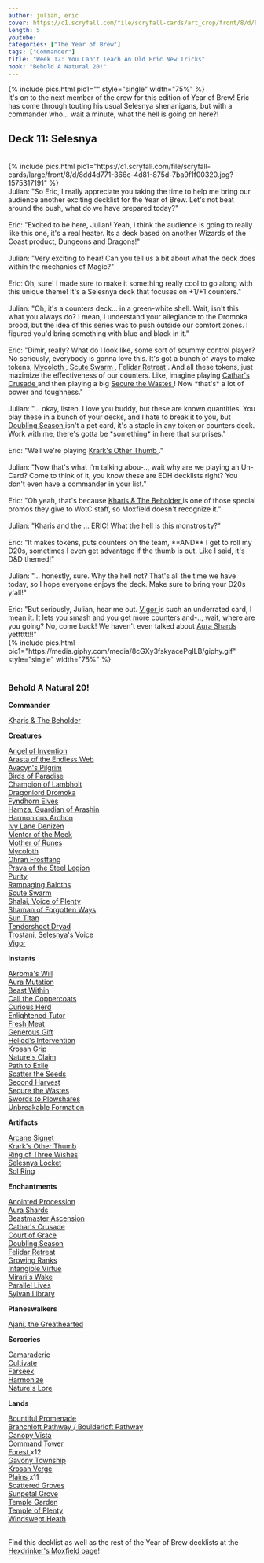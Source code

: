 ```yaml
---
author: julian, eric
cover: https://c1.scryfall.com/file/scryfall-cards/art_crop/front/8/d/8dd4d771-366c-4d81-875d-7ba9f1f00320.jpg?1575317191
length: 5
youtube:
categories: ["The Year of Brew"]
tags: ["Commander"]
title: "Week 12: You Can't Teach An Old Eric New Tricks"
hook: "Behold A Natural 20!"
---
```


{% include pics.html
pic1=""
style="single"
width="75%" %}
<br />
It's on to the next member of the crew for this edition of Year of Brew! Eric has come through touting his usual Selesnya shenanigans, but with a commander who... wait a minute, what the hell is going on here?!

## Deck 11: Selesnya

<br />
{% include pics.html
pic1="https://c1.scryfall.com/file/scryfall-cards/large/front/8/d/8dd4d771-366c-4d81-875d-7ba9f1f00320.jpg?1575317191"
%}
<br />
Julian: "So Eric, I really appreciate you taking the time to help me bring our audience another exciting decklist for the Year of Brew. Let's not beat around the bush, what do we have prepared today?"
<br />
<br />
Eric: "Excited to be here, Julian! Yeah, I think the audience is going to really like this one, it's a real heater. Its a deck based on another Wizards of the Coast product, Dungeons and Dragons!"
<br />
<br />
Julian: "Very exciting to hear! Can you tell us a bit about what the deck does within the mechanics of Magic?"
<br />
<br />
Eric: Oh, sure! I made sure to make it something really cool to go along with this unique theme! It's a Selesnya deck that focuses on +1/+1 counters."
<br />
<br />
Julian: "Oh, it's a counters deck... in a green-white shell. Wait, isn't this what you always do? I mean, I understand your allegiance to the Dromoka brood, but the idea of this series was to push outside our comfort zones. I figured you'd bring something with blue and black in it."
<br />
<br />
Eric: "Dimir, really? What do I look like, some sort of scummy control player? No seriously, everybody is gonna love this. It's got a bunch of ways to make tokens, <a
	class="accented-link external-card-link"
	target="_blank"
	href="https://scryfall.com/card/cma/129/mycoloth?utm_source=api"
	data-toggle="popover"
	data-placement="top"
	data-content="<img src='https://c1.scryfall.com/file/scryfall-cards/normal/front/c/3/c3f7faed-de6b-404f-b54f-e60d5b55485b.jpg?1592673086' width=100% height=100%>">
	Mycoloth
</a>, <a
	class="accented-link external-card-link"
	target="_blank"
	href="https://scryfall.com/card/znr/203/scute-swarm?utm_source=api"
	data-toggle="popover"
	data-placement="top"
	data-content="<img src='https://c1.scryfall.com/file/scryfall-cards/normal/front/6/1/61f42823-8a48-4b81-a037-664ba1c69f29.jpg?1604199402' width=100% height=100%>">
	Scute Swarm
</a>, <a
	class="accented-link external-card-link"
	target="_blank"
	href="https://scryfall.com/card/znr/16/felidar-retreat?utm_source=api"
	data-toggle="popover"
	data-placement="top"
	data-content="<img src='https://c1.scryfall.com/file/scryfall-cards/normal/front/4/5/45340647-4d3e-4be1-b0e6-e40cc56a438b.jpg?1604195832' width=100% height=100%>">
	Felidar Retreat
</a>. And all these tokens, just maximize the effectiveness of our counters. Like, imagine playing <a
	class="accented-link external-card-link"
	target="_blank"
	href="https://scryfall.com/card/jmp/95/cathars-crusade?utm_source=api"
	data-toggle="popover"
	data-placement="top"
	data-content="<img src='https://c1.scryfall.com/file/scryfall-cards/normal/front/f/b/fbb70e7b-2a68-436e-96a4-32a88fb87da0.jpg?1600715516' width=100% height=100%>">
	Cathar's Crusade
</a> and then playing a big <a
	class="accented-link external-card-link"
	target="_blank"
	href="https://scryfall.com/card/dtk/36/secure-the-wastes?utm_source=api"
	data-toggle="popover"
	data-placement="top"
	data-content="<img src='https://c1.scryfall.com/file/scryfall-cards/normal/front/9/1/915d2f5f-b228-4190-ade9-52e2a8056847.jpg?1562789917' width=100% height=100%>">
	Secure the Wastes
</a>! Now *that's* a lot of power and toughness."
<br />
<br />
Julian: "... okay, listen. I love you buddy, but these are known quantities. You play these in a bunch of your decks, and I hate to break it to you, but <a
	class="accented-link external-card-link"
	target="_blank"
	href="https://scryfall.com/card/2xm/164/doubling-season?utm_source=api"
	data-toggle="popover"
	data-placement="top"
	data-content="<img src='https://c1.scryfall.com/file/scryfall-cards/normal/front/8/6/8676d164-c76e-402b-a649-6ded3f549b6e.jpg?1599707144' width=100% height=100%>">
	Doubling Season
</a> isn't a pet card, it's a staple in any token or counters deck. Work with me, there's gotta be *something* in here that surprises."
<br />
<br />
Eric: "Well we're playing <a
	class="accented-link external-card-link"
	target="_blank"
	href="https://scryfall.com/card/und/79/krarks-other-thumb?utm_source=api"
	data-toggle="popover"
	data-placement="top"
	data-content="<img src='https://c1.scryfall.com/file/scryfall-cards/normal/front/7/f/7f267de8-2849-4abd-834e-11bbd82dccf5.jpg?1583965825' width=100% height=100%>">
	Krark's Other Thumb
</a>."
<br />
<br />
Julian: "Now that's what I'm talking abou-.., wait why are we playing an Un-Card? Come to think of it, you know these are EDH decklists right? You don't even have a commander in your list."
<br />
<br />
Eric: "Oh yeah, that's because <a
	class="accented-link external-card-link"
	target="_blank"
	href="https://scryfall.com/card/htr18/1/kharis-&-the-beholder"
	data-toggle="popover"
	data-placement="top"
	data-content="<img src='https://c1.scryfall.com/file/scryfall-cards/large/front/8/d/8dd4d771-366c-4d81-875d-7ba9f1f00320.jpg?1575317191' width=100% height=100%>">
	Kharis & The Beholder
</a> is one of those special promos they give to WotC staff, so Moxfield doesn't recognize it."
<br />
<br />
Julian: "Kharis and the ... ERIC! What the hell is this monstrosity?"
<br />
<br />
Eric: "It makes tokens, puts counters on the team, **AND** I get to roll my D20s, sometimes I even get advantage if the thumb is out. Like I said, it's D&D themed!"
<br />
<br />
Julian: "... honestly, sure. Why the hell not? That's all the time we have today, so I hope everyone enjoys the deck. Make sure to bring your D20s y'all!"
<br />
<br />
Eric: "But seriously, Julian, hear me out. <a
	class="accented-link external-card-link"
	target="_blank"
	href="https://scryfall.com/card/bbd/215/vigor?utm_source=api"
	data-toggle="popover"
	data-placement="top"
	data-content="<img src='https://c1.scryfall.com/file/scryfall-cards/normal/front/e/a/ea7047d8-8d32-48a3-829b-7eb5427ed53a.jpg?1562942114' width=100% height=100%>">
	Vigor
</a> is such an underrated card, I mean it. It lets you smash and you get more counters and-.., wait, where are you going? No, come back! We haven't even talked about <a
	class="accented-link external-card-link"
	target="_blank"
	href="https://scryfall.com/card/cmd/182/aura-shards?utm_source=api"
	data-toggle="popover"
	data-placement="top"
	data-content="<img src='https://c1.scryfall.com/file/scryfall-cards/normal/front/a/6/a6222cc6-996e-4b73-af87-e837bf1eb921.jpg?1592713940' width=100% height=100%>">
	Aura Shards
</a> yetttttt!!"
<br />
{% include pics.html
pic1="https://media.giphy.com/media/8cGXy3fskyacePqILB/giphy.gif"
style="single"
width="75%" %}
<br />
<br />
<div class="text-center">
<h3>Behold A Natural 20!</h3>
</div>
<div class="row">
    <div class="col-md-2"></div>
    <div class="col-md-8">
        <div class="row">
            <div class="col-6">
				<b>Commander</b>
				<p class="mb-0">
				<a
	class="accented-link external-card-link"
	target="_blank"
	href="https://scryfall.com/card/htr18/1/kharis-&-the-beholder"
	data-toggle="popover"
	data-placement="top"
	data-content="<img src='https://c1.scryfall.com/file/scryfall-cards/large/front/8/d/8dd4d771-366c-4d81-875d-7ba9f1f00320.jpg?1575317191' width=100% height=100%>">
	Kharis & The Beholder
</a>					
				</p>
				<b>Creatures</b>
				<p class="mb-0">
				<a
	class="accented-link external-card-link"
	target="_blank"
	href="https://scryfall.com/card/kld/4/angel-of-invention?utm_source=api"
	data-toggle="popover"
	data-placement="top"
	data-content="<img src='https://c1.scryfall.com/file/scryfall-cards/normal/front/f/3/f3920f7d-8559-40f8-95be-860c16bf7700.jpg?1576380724' width=100% height=100%>">
	Angel of Invention
</a>
				<br />
				<a
	class="accented-link external-card-link"
	target="_blank"
	href="https://scryfall.com/card/thb/165/arasta-of-the-endless-web?utm_source=api"
	data-toggle="popover"
	data-placement="top"
	data-content="<img src='https://c1.scryfall.com/file/scryfall-cards/normal/front/7/c/7c38833a-96c5-48b5-8dd8-23f10e798537.jpg?1581480541' width=100% height=100%>">
	Arasta of the Endless Web
</a>
				<br />
				<a
	class="accented-link external-card-link"
	target="_blank"
	href="https://scryfall.com/card/mm3/119/avacyns-pilgrim?utm_source=api"
	data-toggle="popover"
	data-placement="top"
	data-content="<img src='https://c1.scryfall.com/file/scryfall-cards/normal/front/e/9/e9600bdc-6a1b-4f7a-aa7d-538fb89df937.jpg?1593813682' width=100% height=100%>">
	Avacyn's Pilgrim
</a>
				<br />
				<a
	class="accented-link external-card-link"
	target="_blank"
	href="https://scryfall.com/card/cn2/176/birds-of-paradise?utm_source=api"
	data-toggle="popover"
	data-placement="top"
	data-content="<img src='https://c1.scryfall.com/file/scryfall-cards/normal/front/f/e/feefe9f0-24a6-461c-9ef1-86c5a6f33b83.jpg?1594681430' width=100% height=100%>">
	Birds of Paradise
</a>
				<br />
				<a
	class="accented-link external-card-link"
	target="_blank"
	href="https://scryfall.com/card/2xm/156/champion-of-lambholt"
	data-toggle="popover"
	data-placement="top"
	data-content="<img src='https://c1.scryfall.com/file/scryfall-cards/large/front/d/c/dcb2e0d6-3181-4d3d-a3b4-3896288b2e0e.jpg?1599706956' width=100% height=100%>">
	Champion of Lambholt
</a>
				<br />
				<a
	class="accented-link external-card-link"
	target="_blank"
	href="https://scryfall.com/card/dtk/217/dragonlord-dromoka?utm_source=api"
	data-toggle="popover"
	data-placement="top"
	data-content="<img src='https://c1.scryfall.com/file/scryfall-cards/normal/front/9/0/908042f3-0d03-4edf-816a-ec846a1e315f.jpg?1562789872' width=100% height=100%>">
	Dragonlord Dromoka
</a>
				<br />
				<a
	class="accented-link external-card-link"
	target="_blank"
	href="https://scryfall.com/card/cmr/228/fyndhorn-elves?utm_source=api"
	data-toggle="popover"
	data-placement="top"
	data-content="<img src='https://c1.scryfall.com/file/scryfall-cards/normal/front/4/5/450744cf-7eba-491b-97b0-ca80c6368bbb.jpg?1608910653' width=100% height=100%>">
	Fyndhorn Elves
</a>
				<br />
				<a
	class="accented-link external-card-link"
	target="_blank"
	href="https://scryfall.com/card/cmr/278/hamza-guardian-of-arashin?utm_source=api"
	data-toggle="popover"
	data-placement="top"
	data-content="<img src='https://c1.scryfall.com/file/scryfall-cards/normal/front/c/7/c793d594-c319-4e97-8620-de8eddaf247d.jpg?1608911128' width=100% height=100%>">
	Hamza, Guardian of Arashin
</a>
				<br />
				<a
	class="accented-link external-card-link"
	target="_blank"
	href="https://scryfall.com/card/eld/17/harmonious-archon?utm_source=api"
	data-toggle="popover"
	data-placement="top"
	data-content="<img src='https://c1.scryfall.com/file/scryfall-cards/normal/front/c/7/c7093834-9627-4da2-9322-c03bfd5b3a71.jpg?1572489703' width=100% height=100%>">
	Harmonious Archon
</a>
				<br />
				<a
	class="accented-link external-card-link"
	target="_blank"
	href="https://scryfall.com/card/cmr/236/ivy-lane-denizen?utm_source=api"
	data-toggle="popover"
	data-placement="top"
	data-content="<img src='https://c1.scryfall.com/file/scryfall-cards/normal/front/7/8/78bea375-8af3-4425-a418-bb5503e2dfb7.jpg?1608910737' width=100% height=100%>">
	Ivy Lane Denizen
</a>
				<br />
				<a
	class="accented-link external-card-link"
	target="_blank"
	href="https://scryfall.com/card/jmp/121/mentor-of-the-meek?utm_source=api"
	data-toggle="popover"
	data-placement="top"
	data-content="<img src='https://c1.scryfall.com/file/scryfall-cards/normal/front/4/6/46150e35-bcaf-4b53-871d-d1d9091a36ab.jpg?1600717859' width=100% height=100%>">
	Mentor of the Meek
</a>
				<br />
				<a
	class="accented-link external-card-link"
	target="_blank"
	href="https://scryfall.com/card/cma/17/mother-of-runes?utm_source=api"
	data-toggle="popover"
	data-placement="top"
	data-content="<img src='https://c1.scryfall.com/file/scryfall-cards/normal/front/6/2/62d898e8-0b85-43eb-ae62-d33147135513.jpg?1592672400' width=100% height=100%>">
	Mother of Runes
</a>
				<br />
				<a
	class="accented-link external-card-link"
	target="_blank"
	href="https://scryfall.com/card/cma/129/mycoloth?utm_source=api"
	data-toggle="popover"
	data-placement="top"
	data-content="<img src='https://c1.scryfall.com/file/scryfall-cards/normal/front/c/3/c3f7faed-de6b-404f-b54f-e60d5b55485b.jpg?1592673086' width=100% height=100%>">
	Mycoloth
</a>
				<br />
				<a
	class="accented-link external-card-link"
	target="_blank"
	href="https://scryfall.com/card/c19/33/ohran-frostfang?utm_source=api"
	data-toggle="popover"
	data-placement="top"
	data-content="<img src='https://c1.scryfall.com/file/scryfall-cards/normal/front/9/e/9eb08e11-c247-404c-9f40-a12cb7087d0c.jpg?1568003598' width=100% height=100%>">
	Ohran Frostfang
</a>
				<br />
				<a
	class="accented-link external-card-link"
	target="_blank"
	href="https://scryfall.com/card/cmr/38/prava-of-the-steel-legion?utm_source=api"
	data-toggle="popover"
	data-placement="top"
	data-content="<img src='https://c1.scryfall.com/file/scryfall-cards/normal/front/e/9/e9e40e2a-e447-4754-a98b-5521e546781f.jpg?1608908930' width=100% height=100%>">
	Prava of the Steel Legion
</a>
				<br />
				<a
	class="accented-link external-card-link"
	target="_blank"
	href="https://scryfall.com/card/lrw/37/purity?utm_source=api"
	data-toggle="popover"
	data-placement="top"
	data-content="<img src='https://c1.scryfall.com/file/scryfall-cards/normal/front/1/5/154a335d-188d-49c3-af6d-c8e702b4b3ba.jpg?1562338956' width=100% height=100%>">
	Purity
</a>
				<br />
				<a
	class="accented-link external-card-link"
	target="_blank"
	href="https://scryfall.com/card/c21/203/rampaging-baloths?utm_source=api"
	data-toggle="popover"
	data-placement="top"
	data-content="<img src='https://c1.scryfall.com/file/scryfall-cards/normal/front/3/2/32bbe3c3-d00f-4d53-8738-e4aceb6a01ab.jpg?1617994312' width=100% height=100%>">
	Rampaging Baloths
</a>
				<br />
				<a
	class="accented-link external-card-link"
	target="_blank"
	href="https://scryfall.com/card/znr/203/scute-swarm?utm_source=api"
	data-toggle="popover"
	data-placement="top"
	data-content="<img src='https://c1.scryfall.com/file/scryfall-cards/normal/front/6/1/61f42823-8a48-4b81-a037-664ba1c69f29.jpg?1604199402' width=100% height=100%>">
	Scute Swarm
</a>
				<br />
				<a
	class="accented-link external-card-link"
	target="_blank"
	href="https://scryfall.com/card/dom/35/shalai-voice-of-plenty?utm_source=api"
	data-toggle="popover"
	data-placement="top"
	data-content="<img src='https://c1.scryfall.com/file/scryfall-cards/normal/front/d/b/db827ee7-6f2e-4e10-aac0-120fc2b69fbd.jpg?1562743987' width=100% height=100%>">
	Shalai, Voice of Plenty
</a>
				<br />
				<a
	class="accented-link external-card-link"
	target="_blank"
	href="https://scryfall.com/card/dtk/204/shaman-of-forgotten-ways"
	data-toggle="popover"
	data-placement="top"
	data-content="<img src='https://c1.scryfall.com/file/scryfall-cards/large/front/a/3/a3e9c8f7-2232-4a2a-8a00-0a2908bc7543.jpg?1562790967' width=100% height=100%>">
	Shaman of Forgotten Ways
</a>
				<br />
				<a
	class="accented-link external-card-link"
	target="_blank"
	href="https://scryfall.com/card/c21/106/sun-titan?utm_source=api"
	data-toggle="popover"
	data-placement="top"
	data-content="<img src='https://c1.scryfall.com/file/scryfall-cards/normal/front/d/f/dfbf6204-f08e-4bdc-904d-d617dabdfdd8.jpg?1617735345' width=100% height=100%>">
	Sun Titan
</a>
				<br />
				<a
	class="accented-link external-card-link"
	target="_blank"
	href="https://scryfall.com/card/rix/147/tendershoot-dryad?utm_source=api"
	data-toggle="popover"
	data-placement="top"
	data-content="<img src='https://c1.scryfall.com/file/scryfall-cards/normal/front/a/1/a159830a-698f-423c-9da0-a734b210ecab.jpg?1555040748' width=100% height=100%>">
	Tendershoot Dryad
</a>
				<br />
				<a
	class="accented-link external-card-link"
	target="_blank"
	href="https://scryfall.com/card/c19/204/trostani-selesnyas-voice?utm_source=api"
	data-toggle="popover"
	data-placement="top"
	data-content="<img src='https://c1.scryfall.com/file/scryfall-cards/normal/front/3/4/34ea44f2-cb2f-4b86-83fc-fe507f05bb9d.jpg?1568004834' width=100% height=100%>">
	Trostani, Selesnya's Voice
</a>
				<br />
				<a
	class="accented-link external-card-link"
	target="_blank"
	href="https://scryfall.com/card/bbd/215/vigor?utm_source=api"
	data-toggle="popover"
	data-placement="top"
	data-content="<img src='https://c1.scryfall.com/file/scryfall-cards/normal/front/e/a/ea7047d8-8d32-48a3-829b-7eb5427ed53a.jpg?1562942114' width=100% height=100%>">
	Vigor
</a>
				</p>
				<b>Instants</b>
				<p class="mb-0">
				<a
	class="accented-link external-card-link"
	target="_blank"
	href="https://scryfall.com/card/cmr/3/akromas-will?utm_source=api"
	data-toggle="popover"
	data-placement="top"
	data-content="<img src='https://c1.scryfall.com/file/scryfall-cards/normal/front/c/2/c281997b-1566-4469-a14c-6645f81ab023.jpg?1608908650' width=100% height=100%>">
	Akroma's Will
</a>
				<br />
				<a
	class="accented-link external-card-link"
	target="_blank"
	href="https://scryfall.com/card/c16/180/aura-mutation?utm_source=api"
	data-toggle="popover"
	data-placement="top"
	data-content="<img src='https://c1.scryfall.com/file/scryfall-cards/normal/front/0/5/0526debc-6eca-413e-b68c-50aa70927058.jpg?1562386662' width=100% height=100%>">
	Aura Mutation
</a>
				<br />
				<a
	class="accented-link external-card-link"
	target="_blank"
	href="https://scryfall.com/card/c21/186/beast-within?utm_source=api"
	data-toggle="popover"
	data-placement="top"
	data-content="<img src='https://c1.scryfall.com/file/scryfall-cards/normal/front/c/5/c5454c02-db06-4023-bf56-3fcd5f8a189e.jpg?1617993928' width=100% height=100%>">
	Beast Within
</a>
				<br />
				<a
	class="accented-link external-card-link"
	target="_blank"
	href="https://scryfall.com/card/c20/23/call-the-coppercoats?utm_source=api"
	data-toggle="popover"
	data-placement="top"
	data-content="<img src='https://c1.scryfall.com/file/scryfall-cards/normal/front/e/1/e11cb353-d864-4b22-bdaf-1d42c25f0918.jpg?1603729372' width=100% height=100%>">
	Call the Coppercoats
</a>
				<br />
				<a
	class="accented-link external-card-link"
	target="_blank"
	href="https://scryfall.com/card/c20/59/curious-herd?utm_source=api"
	data-toggle="popover"
	data-placement="top"
	data-content="<img src='https://c1.scryfall.com/file/scryfall-cards/normal/front/5/a/5a20acbc-6ca8-4b0c-ab7e-4bb8d429336b.jpg?1591319661' width=100% height=100%>">
	Curious Herd
</a>
				<br />
				<a
	class="accented-link external-card-link"
	target="_blank"
	href="https://scryfall.com/card/ema/9/enlightened-tutor?utm_source=api"
	data-toggle="popover"
	data-placement="top"
	data-content="<img src='https://c1.scryfall.com/file/scryfall-cards/normal/front/0/c/0c9ebec9-3474-4062-9607-2e2a72f78299.jpg?1580013657' width=100% height=100%>">
	Enlightened Tutor
</a>
				<br />
				<a
	class="accented-link external-card-link"
	target="_blank"
	href="https://scryfall.com/card/c19/166/fresh-meat?utm_source=api"
	data-toggle="popover"
	data-placement="top"
	data-content="<img src='https://c1.scryfall.com/file/scryfall-cards/normal/front/7/8/78bbdc81-d47f-4f0a-b359-c146cc07931d.jpg?1568004562' width=100% height=100%>">
	Fresh Meat
</a>
				<br />
				<a
	class="accented-link external-card-link"
	target="_blank"
	href="https://scryfall.com/card/cmr/375/generous-gift?utm_source=api"
	data-toggle="popover"
	data-placement="top"
	data-content="<img src='https://c1.scryfall.com/file/scryfall-cards/normal/front/2/6/26296a96-bdca-405f-ab06-e280b42c4ab9.jpg?1608911903' width=100% height=100%>">
	Generous Gift
</a>
				<br />
				<a
	class="accented-link external-card-link"
	target="_blank"
	href="https://scryfall.com/card/thb/19/heliods-intervention?utm_source=api"
	data-toggle="popover"
	data-placement="top"
	data-content="<img src='https://c1.scryfall.com/file/scryfall-cards/normal/front/8/f/8f1c16dd-38e9-4974-b570-8678c114a549.jpg?1581479093' width=100% height=100%>">
	Heliod's Intervention
</a>
				<br />
				<a
	class="accented-link external-card-link"
	target="_blank"
	href="https://scryfall.com/card/c21/198/krosan-grip?utm_source=api"
	data-toggle="popover"
	data-placement="top"
	data-content="<img src='https://c1.scryfall.com/file/scryfall-cards/normal/front/d/3/d3571dee-7b90-4c0c-abc7-59b515ffa129.jpg?1617994223' width=100% height=100%>">
	Krosan Grip
</a>
				<br />
				<a
	class="accented-link external-card-link"
	target="_blank"
	href="https://scryfall.com/card/ima/177/natures-claim?utm_source=api"
	data-toggle="popover"
	data-placement="top"
	data-content="<img src='https://c1.scryfall.com/file/scryfall-cards/normal/front/d/2/d24b6640-ef2f-4c92-beb3-afdf78f9c2d5.jpg?1562854212' width=100% height=100%>">
	Nature's Claim
</a>
				<br />
				<a
	class="accented-link external-card-link"
	target="_blank"
	href="https://scryfall.com/card/2xm/25/path-to-exile?utm_source=api"
	data-toggle="popover"
	data-placement="top"
	data-content="<img src='https://c1.scryfall.com/file/scryfall-cards/normal/front/e/9/e9d36855-c38a-4bba-a642-cff3f81e057e.jpg?1599709071' width=100% height=100%>">
	Path to Exile
</a>
				<br />
				<a
	class="accented-link external-card-link"
	target="_blank"
	href="https://scryfall.com/card/mm2/159/scatter-the-seeds?utm_source=api"
	data-toggle="popover"
	data-placement="top"
	data-content="<img src='https://c1.scryfall.com/file/scryfall-cards/normal/front/6/b/6b28c2a8-ee7d-4eea-8046-a47e81ddd28d.jpg?1562263313' width=100% height=100%>">
	Scatter the Seeds
</a>
				<br />
				<a
	class="accented-link external-card-link"
	target="_blank"
	href="https://scryfall.com/card/c19/178/second-harvest?utm_source=api"
	data-toggle="popover"
	data-placement="top"
	data-content="<img src='https://c1.scryfall.com/file/scryfall-cards/normal/front/2/2/22b01c98-c24b-4255-921f-4820f3d395ea.jpg?1568004646' width=100% height=100%>">
	Second Harvest
</a>
				<br />
				<a
	class="accented-link external-card-link"
	target="_blank"
	href="https://scryfall.com/card/dtk/36/secure-the-wastes?utm_source=api"
	data-toggle="popover"
	data-placement="top"
	data-content="<img src='https://c1.scryfall.com/file/scryfall-cards/normal/front/9/1/915d2f5f-b228-4190-ade9-52e2a8056847.jpg?1562789917' width=100% height=100%>">
	Secure the Wastes
</a>
				<br />
				<a
	class="accented-link external-card-link"
	target="_blank"
	href="https://scryfall.com/card/cmr/387/swords-to-plowshares?utm_source=api"
	data-toggle="popover"
	data-placement="top"
	data-content="<img src='https://c1.scryfall.com/file/scryfall-cards/normal/front/b/e/be2b4177-e47c-4dde-9ead-31b7602065ec.jpg?1608912010' width=100% height=100%>">
	Swords to Plowshares
</a>
				<br />
				<a
	class="accented-link external-card-link"
	target="_blank"
	href="https://scryfall.com/card/cmr/388/unbreakable-formation?utm_source=api"
	data-toggle="popover"
	data-placement="top"
	data-content="<img src='https://c1.scryfall.com/file/scryfall-cards/normal/front/5/f/5f2b5f7d-7105-4af3-aa0b-6f3cfb986ae0.jpg?1608912019' width=100% height=100%>">
	Unbreakable Formation
</a>
				</p>
			</div>
			<div class="col-6">
				<b>Artifacts</b>
				<p class="mb-0">
				<a
	class="accented-link external-card-link"
	target="_blank"
	href="https://scryfall.com/card/c21/234/arcane-signet?utm_source=api"
	data-toggle="popover"
	data-placement="top"
	data-content="<img src='https://c1.scryfall.com/file/scryfall-cards/normal/front/0/1/01b186af-8825-4257-80fd-9c1ecdb21414.jpg?1617647997' width=100% height=100%>">
	Arcane Signet
</a>
				<br />
				<a
	class="accented-link external-card-link"
	target="_blank"
	href="https://scryfall.com/card/und/79/krarks-other-thumb?utm_source=api"
	data-toggle="popover"
	data-placement="top"
	data-content="<img src='https://c1.scryfall.com/file/scryfall-cards/normal/front/7/f/7f267de8-2849-4abd-834e-11bbd82dccf5.jpg?1583965825' width=100% height=100%>">
	Krark's Other Thumb
</a>
				<br />
				<a
	class="accented-link external-card-link"
	target="_blank"
	href="https://scryfall.com/card/m14/216/ring-of-three-wishes?utm_source=api"
	data-toggle="popover"
	data-placement="top"
	data-content="<img src='https://c1.scryfall.com/file/scryfall-cards/normal/front/2/1/219ab03a-2b3b-4eef-8a42-2cbe793d2f33.jpg?1562826944' width=100% height=100%>">
	Ring of Three Wishes
</a>
				<br />
				<a
	class="accented-link external-card-link"
	target="_blank"
	href="https://scryfall.com/card/grn/240/selesnya-locket?utm_source=api"
	data-toggle="popover"
	data-placement="top"
	data-content="<img src='https://c1.scryfall.com/file/scryfall-cards/normal/front/e/a/ea0c04b9-c7fc-4204-9af2-5d1987bdd97e.jpg?1572894091' width=100% height=100%>">
	Selesnya Locket
</a>
				<br />
				<a
	class="accented-link external-card-link"
	target="_blank"
	href="https://scryfall.com/card/c21/263/sol-ring?utm_source=api"
	data-toggle="popover"
	data-placement="top"
	data-content="<img src='https://c1.scryfall.com/file/scryfall-cards/normal/front/4/c/4cbc6901-6a4a-4d0a-83ea-7eefa3b35021.jpg?1618264523' width=100% height=100%>">
	Sol Ring
</a>
				</p>
				<b>Enchantments</b>
				<p class="mb-0">
				<a
	class="accented-link external-card-link"
	target="_blank"
	href="https://scryfall.com/card/akh/2/anointed-procession?utm_source=api"
	data-toggle="popover"
	data-placement="top"
	data-content="<img src='https://c1.scryfall.com/file/scryfall-cards/normal/front/9/a/9a52c265-6920-4929-ba0a-70da08df01f1.jpg?1543674565' width=100% height=100%>">
	Anointed Procession
</a>
				<br />
				<a
	class="accented-link external-card-link"
	target="_blank"
	href="https://scryfall.com/card/cmd/182/aura-shards?utm_source=api"
	data-toggle="popover"
	data-placement="top"
	data-content="<img src='https://c1.scryfall.com/file/scryfall-cards/normal/front/a/6/a6222cc6-996e-4b73-af87-e837bf1eb921.jpg?1592713940' width=100% height=100%>">
	Aura Shards
</a>
				<br />
				<a
	class="accented-link external-card-link"
	target="_blank"
	href="https://scryfall.com/card/cma/92/beastmaster-ascension?utm_source=api"
	data-toggle="popover"
	data-placement="top"
	data-content="<img src='https://c1.scryfall.com/file/scryfall-cards/normal/front/7/1/7123ca13-e5b9-4667-a4c8-39da1a121377.jpg?1592672862' width=100% height=100%>">
	Beastmaster Ascension
</a>
				<br />
				<a
	class="accented-link external-card-link"
	target="_blank"
	href="https://scryfall.com/card/jmp/95/cathars-crusade?utm_source=api"
	data-toggle="popover"
	data-placement="top"
	data-content="<img src='https://c1.scryfall.com/file/scryfall-cards/normal/front/f/b/fbb70e7b-2a68-436e-96a4-32a88fb87da0.jpg?1600715516' width=100% height=100%>">
	Cathar's Crusade
</a>
				<br />
				<a
	class="accented-link external-card-link"
	target="_blank"
	href="https://scryfall.com/card/cmr/16/court-of-grace?utm_source=api"
	data-toggle="popover"
	data-placement="top"
	data-content="<img src='https://c1.scryfall.com/file/scryfall-cards/normal/front/0/2/02f0be1b-554e-4b61-b495-6e2a7369cdb1.jpg?1608908724' width=100% height=100%>">
	Court of Grace
</a>
				<br />
				<a
	class="accented-link external-card-link"
	target="_blank"
	href="https://scryfall.com/card/2xm/164/doubling-season?utm_source=api"
	data-toggle="popover"
	data-placement="top"
	data-content="<img src='https://c1.scryfall.com/file/scryfall-cards/normal/front/8/6/8676d164-c76e-402b-a649-6ded3f549b6e.jpg?1599707144' width=100% height=100%>">
	Doubling Season
</a>
				<br />
				<a
	class="accented-link external-card-link"
	target="_blank"
	href="https://scryfall.com/card/znr/16/felidar-retreat?utm_source=api"
	data-toggle="popover"
	data-placement="top"
	data-content="<img src='https://c1.scryfall.com/file/scryfall-cards/normal/front/4/5/45340647-4d3e-4be1-b0e6-e40cc56a438b.jpg?1604195832' width=100% height=100%>">
	Felidar Retreat
</a>
				<br />
				<a
	class="accented-link external-card-link"
	target="_blank"
	href="https://scryfall.com/card/c19/193/growing-ranks?utm_source=api"
	data-toggle="popover"
	data-placement="top"
	data-content="<img src='https://c1.scryfall.com/file/scryfall-cards/normal/front/6/e/6ea45414-4047-4921-b77d-dfcba2fe7694.jpg?1568004758' width=100% height=100%>">
	Growing Ranks
</a>
				<br />
				<a
	class="accented-link external-card-link"
	target="_blank"
	href="https://scryfall.com/card/cmr/24/intangible-virtue?utm_source=api"
	data-toggle="popover"
	data-placement="top"
	data-content="<img src='https://c1.scryfall.com/file/scryfall-cards/normal/front/5/3/535764b9-67b2-4123-a4be-2aa72fcd8a33.jpg?1608908801' width=100% height=100%>">
	Intangible Virtue
</a>
				<br />
				<a
	class="accented-link external-card-link"
	target="_blank"
	href="https://scryfall.com/card/c17/181/miraris-wake?utm_source=api"
	data-toggle="popover"
	data-placement="top"
	data-content="<img src='https://c1.scryfall.com/file/scryfall-cards/normal/front/0/b/0b461cce-02c7-4c93-afaa-32400ff82942.jpg?1562599586' width=100% height=100%>">
	Mirari's Wake
</a>
				<br />
				<a
	class="accented-link external-card-link"
	target="_blank"
	href="https://scryfall.com/card/isd/199/parallel-lives?utm_source=api"
	data-toggle="popover"
	data-placement="top"
	data-content="<img src='https://c1.scryfall.com/file/scryfall-cards/normal/front/0/1/01033dae-fec1-41f2-b7f2-cc6a43331790.jpg?1562825348' width=100% height=100%>">
	Parallel Lives
</a>
				<br />
				<a
	class="accented-link external-card-link"
	target="_blank"
	href="https://scryfall.com/card/ema/187/sylvan-library?utm_source=api"
	data-toggle="popover"
	data-placement="top"
	data-content="<img src='https://c1.scryfall.com/file/scryfall-cards/normal/front/d/5/d5b5d2a7-8185-4df0-a35a-f89c12857f87.jpg?1580014929' width=100% height=100%>">
	Sylvan Library
</a>
				</p>
				<b>Planeswalkers</b>
				<p class="mb-0">
				<a
	class="accented-link external-card-link"
	target="_blank"
	href="https://scryfall.com/card/war/184/ajani-the-greathearted?utm_source=api"
	data-toggle="popover"
	data-placement="top"
	data-content="<img src='https://c1.scryfall.com/file/scryfall-cards/normal/front/6/c/6cc78151-8cb0-4521-9674-fb0c67e24a17.jpg?1582053217' width=100% height=100%>">
	Ajani, the Greathearted
</a>
				</p>
				<b>Sorceries</b>
				<p class="mb-0">
				<a
	class="accented-link external-card-link"
	target="_blank"
	href="https://scryfall.com/card/grn/157/camaraderie?utm_source=api"
	data-toggle="popover"
	data-placement="top"
	data-content="<img src='https://c1.scryfall.com/file/scryfall-cards/normal/front/8/9/890a2fa9-1141-4a4c-85af-05723aba5e39.jpg?1572893531' width=100% height=100%>">
	Camaraderie
</a>
				<br />
				<a
	class="accented-link external-card-link"
	target="_blank"
	href="https://scryfall.com/card/c21/187/cultivate?utm_source=api"
	data-toggle="popover"
	data-placement="top"
	data-content="<img src='https://c1.scryfall.com/file/scryfall-cards/normal/front/b/f/bffc7f45-6f2c-401a-83a6-b36ce3e1948e.jpg?1618251813' width=100% height=100%>">
	Cultivate
</a>
				<br />
				<a
	class="accented-link external-card-link"
	target="_blank"
	href="https://scryfall.com/card/c19/165/farseek?utm_source=api"
	data-toggle="popover"
	data-placement="top"
	data-content="<img src='https://c1.scryfall.com/file/scryfall-cards/normal/front/0/6/061f0032-eb14-4c63-8231-aa61472396c2.jpg?1568004554' width=100% height=100%>">
	Farseek
</a>
				<br />
				<a
	class="accented-link external-card-link"
	target="_blank"
	href="https://scryfall.com/card/tsr/208/harmonize?utm_source=api"
	data-toggle="popover"
	data-placement="top"
	data-content="<img src='https://c1.scryfall.com/file/scryfall-cards/normal/front/f/d/fdcb8138-0d0c-43bd-a3d3-1a57c0a19764.jpg?1616276598' width=100% height=100%>">
	Harmonize
</a>
				<br />
				<a
	class="accented-link external-card-link"
	target="_blank"
	href="https://scryfall.com/card/gvl/17/natures-lore?utm_source=api"
	data-toggle="popover"
	data-placement="top"
	data-content="<img src='https://c1.scryfall.com/file/scryfall-cards/normal/front/5/3/53b43b19-c2d3-49ec-88ca-bcd37adcd4af.jpg?1562914622' width=100% height=100%>">
	Nature's Lore
</a>
				</p>
				<b>Lands</b>
				<p class="mb-0">
				<a
	class="accented-link external-card-link"
	target="_blank"
	href="https://scryfall.com/card/bbd/81/bountiful-promenade?utm_source=api"
	data-toggle="popover"
	data-placement="top"
	data-content="<img src='https://c1.scryfall.com/file/scryfall-cards/normal/front/2/1/21865ed6-5edd-41f4-9ae0-f501872d91dc.jpg?1598638996' width=100% height=100%>">
	Bountiful Promenade
</a>
				<br />
				<a
	class="accented-link external-card-link"
	target="_blank"
	href="https://scryfall.com/card/znr/258/branchloft-pathway-boulderloft-pathway?utm_source=api"
	data-toggle="popover"
	data-placement="top"
	data-content="<img src='https://c1.scryfall.com/file/scryfall-cards/large/front/0/5/0511e232-2a72-40f5-a400-4f7ebc442d17.jpg?1604264312' width=100% height=100%>">
	Branchloft Pathway
</a>/<a
	class="accented-link external-card-link"
	target="_blank"
	href="https://scryfall.com/card/znr/258/branchloft-pathway-boulderloft-pathway?utm_source=api"
	data-toggle="popover"
	data-placement="top"
	data-content="<img src='https://c1.scryfall.com/file/scryfall-cards/large/back/0/5/0511e232-2a72-40f5-a400-4f7ebc442d17.jpg?1604264312' width=100% height=100%>">
	Boulderloft Pathway
</a>
				<br />
				<a
	class="accented-link external-card-link"
	target="_blank"
	href="https://scryfall.com/card/c20/261/canopy-vista?utm_source=api"
	data-toggle="popover"
	data-placement="top"
	data-content="<img src='https://c1.scryfall.com/file/scryfall-cards/normal/front/d/6/d625f96a-6d61-4fe8-8fe3-6205c86b6846.jpg?1591321850' width=100% height=100%>">
	Canopy Vista
</a>
				<br />
				<a
	class="accented-link external-card-link"
	target="_blank"
	href="https://scryfall.com/card/c21/284/command-tower?utm_source=api"
	data-toggle="popover"
	data-placement="top"
	data-content="<img src='https://c1.scryfall.com/file/scryfall-cards/normal/front/b/5/b53a112c-671c-4312-af56-53fdb735829b.jpg?1618252552' width=100% height=100%>">
	Command Tower
</a>
				<br />
				<a
	class="accented-link external-card-link"
	target="_blank"
	href="https://scryfall.com/card/stx/374/forest?utm_source=api"
	data-toggle="popover"
	data-placement="top"
	data-content="<img src='https://c1.scryfall.com/file/scryfall-cards/normal/front/d/f/dfaf517f-86a1-45eb-bd71-e0bffb610396.jpg?1616785794' width=100% height=100%>">
	Forest
</a> x12
				<br />
				<a
	class="accented-link external-card-link"
	target="_blank"
	href="https://scryfall.com/card/c20/276/gavony-township?utm_source=api"
	data-toggle="popover"
	data-placement="top"
	data-content="<img src='https://c1.scryfall.com/file/scryfall-cards/normal/front/7/4/74d53774-f654-4c86-9261-b676d332e41e.jpg?1591322023' width=100% height=100%>">
	Gavony Township
</a>
				<br />
				<a
	class="accented-link external-card-link"
	target="_blank"
	href="https://scryfall.com/card/znc/134/krosan-verge?utm_source=api"
	data-toggle="popover"
	data-placement="top"
	data-content="<img src='https://c1.scryfall.com/file/scryfall-cards/normal/front/8/d/8d6adf14-e1ee-4248-bad2-67f209e686f6.jpg?1604196330' width=100% height=100%>">
	Krosan Verge
</a>
				<br />
				<a
	class="accented-link external-card-link"
	target="_blank"
	href="https://scryfall.com/card/stx/366/plains?utm_source=api"
	data-toggle="popover"
	data-placement="top"
	data-content="<img src='https://c1.scryfall.com/file/scryfall-cards/normal/front/a/b/abadcf9e-46ed-4a8b-888c-0cd3756bc8ab.jpg?1616785691' width=100% height=100%>">
	Plains
</a> x11
				<br />
				<a
	class="accented-link external-card-link"
	target="_blank"
	href="https://scryfall.com/card/akh/247/scattered-groves?utm_source=api"
	data-toggle="popover"
	data-placement="top"
	data-content="<img src='https://c1.scryfall.com/file/scryfall-cards/normal/front/c/c/ccb541aa-3bf6-41f3-89e5-9c6c56ea210a.jpg?1543676407' width=100% height=100%>">
	Scattered Groves
</a>
				<br />
				<a
	class="accented-link external-card-link"
	target="_blank"
	href="https://scryfall.com/card/xln/257/sunpetal-grove?utm_source=api"
	data-toggle="popover"
	data-placement="top"
	data-content="<img src='https://c1.scryfall.com/file/scryfall-cards/normal/front/0/f/0f234312-00e8-49f7-a489-f4c316b0a81a.jpg?1562550765' width=100% height=100%>">
	Sunpetal Grove
</a>
				<br />
				<a
	class="accented-link external-card-link"
	target="_blank"
	href="https://scryfall.com/card/grn/258/temple-garden?utm_source=api"
	data-toggle="popover"
	data-placement="top"
	data-content="<img src='https://c1.scryfall.com/file/scryfall-cards/normal/front/2/b/2b9b0195-beda-403e-bc27-7ae3be9f318c.jpg?1572894210' width=100% height=100%>">
	Temple Garden
</a>
				<br />
				<a
	class="accented-link external-card-link"
	target="_blank"
	href="https://scryfall.com/card/thb/248/temple-of-plenty?utm_source=api"
	data-toggle="popover"
	data-placement="top"
	data-content="<img src='https://c1.scryfall.com/file/scryfall-cards/normal/front/6/e/6e6256ea-ccb5-4595-8278-44266f922e31.jpg?1581481279' width=100% height=100%>">
	Temple of Plenty
</a>
				<br />
				<a
	class="accented-link external-card-link"
	target="_blank"
	href="https://scryfall.com/card/ktk/248/windswept-heath"
	data-toggle="popover"
	data-placement="top"
	data-content="<img src='https://c1.scryfall.com/file/scryfall-cards/large/front/e/7/e7b28650-cddc-4878-b1d1-b5a764f4df49.jpg?1571667973' width=100% height=100%>">
	Windswept Heath
</a>
				</p>
			</div>
		</div>
	</div>
</div>
<br />
Find this decklist as well as the rest of the Year of Brew decklists at the <a href="https://www.moxfield.com/users/The_Hexdrinkers" target="_blank">Hexdrinker's Moxfield page</a>!
<br />
<br />
